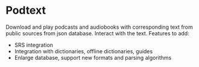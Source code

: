 # Podtext
Download and play podcasts and audiobooks with corresponding text from public sources from json database. Interact with the text.
Features to add:
- SRS integration
- Integration with dictionaries, offline dictionaries, guides
- Enlarge database, support new formats and parsing algorithms
